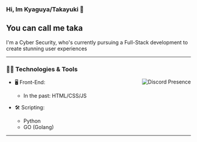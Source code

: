 ### Hi, Im Kyaguya/Takayuki 👋
## You can call me taka

I'm a Cyber Security, who's currently pursuing a Full-Stack development to create stunning user experiences

---

### 🧑‍💻 Technologies & Tools

<a href="https://discord.com/users/800305845795291156" target="_blank" rel="nofollow">
   <img src="https://lanyard-profile-readme.vercel.app/api/800305845795291156?idleMessage=Probably%20doing%20something%20else..." alt="Discord Presence" align="right">
</a>

- 🖥️ Front-End:

  - In the past: HTML/CSS/JS

- 🛠 Scripting:

  - Python
  - GO (Golang)

---

